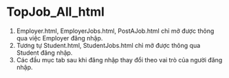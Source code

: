 # TopJob_All_html
1. Employer.html, EmployerJobs.html, PostAJob.html chỉ mở được thông qua việc Employer đăng nhập.
2. Tương tự Student.html, StudentJobs.html chỉ mở được thông qua Student đăng nhập.
3. Các đầu mục tab sau khi đăng nhập thay đổi theo vai trò của người đăng nhập.